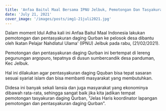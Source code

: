 ```yaml
---
title: 'Anfaa Baitul Maal Bersama IPNU Jelbuk, Pemotongan Dan Tasyakuran Daging Qurban Ke Desa-Desa'
date: 'July 21, 2021'
cover_image: '/images/posts/img1-21juli2021.jpg'
---
```


Dalam moment Idul Adha kali ini Anfaa Baitul Maal Indonesia lakukan pemotongan dan pentasyakuran daging Qurban ke pelosok desa dibantu oleh Ikatan Pelajar Nahdlatul Ulama' (IPNU) Jelbuk pada rabu, (21/02/2021).

Pemotongan dan pentasyakuran daging Qurban ini bertempat di lereng pegunungan argopuro, tepatnya di dusun sumbercandik desa panduman, Kec Jelbuk.

Hal ini dilakukan agar pentasyakuran daging Qquban bisa tepat sasaran sesuai syariat islam dan bisa membanti masyarakat yang membutuhkan.

Didesa ini banyak sekali lansia dan juga masyarakat yang ekonominya dibawah rata-rata, sehingga sangat baik jika kita jadikan tempat pemotongan tasyakuran daging Qurban, "Jelas Haris koordinator lapangan pemotongan dan pentasyakuran daging Qurban".
